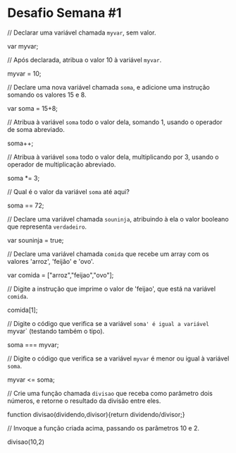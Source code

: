 # Desafio Semana #1

// Declarar uma variável chamada `myvar`, sem valor.

var myvar;

// Após declarada, atribua o valor 10 à variável `myvar`.

myvar = 10;

// Declare uma nova variável chamada `soma`, e adicione uma instrução somando os valores 15 e 8.

var soma = 15+8;

// Atribua à variável `soma` todo o valor dela, somando 1, usando o operador de soma abreviado.

soma++;

// Atribua à variável `soma` todo o valor dela, multiplicando por 3, usando o operador de multiplicação abreviado.

soma *= 3;

// Qual é o valor da variável `soma` até aqui?

soma == 72;

// Declare uma variável chamada `souninja`, atribuindo à ela o valor booleano que representa `verdadeiro`.

var souninja = true;

// Declare uma variável chamada `comida` que recebe um array com os valores 'arroz', 'feijão' e 'ovo'.

var comida = ["arroz","feijao","ovo"];

// Digite a instrução que imprime o valor de 'feijao', que está na variável `comida`.

comida[1];

// Digite o código que verifica se a variável `soma' é igual a variável `myvar` (testando também o tipo).

soma === myvar;

// Digite o código que verifica se a variável `myvar` é menor ou igual à variável `soma`.

myvar <= soma;

// Crie uma função chamada `divisao` que receba como parâmetro dois números, e retorne o resultado da divisão entre eles.

function divisao(dividendo,divisor){return dividendo/divisor;}

// Invoque a função criada acima, passando os parâmetros 10 e 2.

divisao(10,2)

